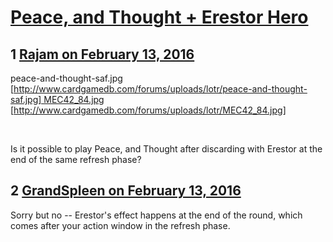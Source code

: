 # [Peace, and Thought + Erestor Hero](https://community.fantasyflightgames.com/topic/202437-peace-and-thought-erestor-hero/)

## 1 [Rajam on February 13, 2016](https://community.fantasyflightgames.com/topic/202437-peace-and-thought-erestor-hero/?do=findComment&comment=2050221)

peace-and-thought-saf.jpg [http://www.cardgamedb.com/forums/uploads/lotr/peace-and-thought-saf.jpg] MEC42_84.jpg [http://www.cardgamedb.com/forums/uploads/lotr/MEC42_84.jpg]

 

Is it possible to play Peace, and Thought after discarding with Erestor at the end of the same refresh phase?

## 2 [GrandSpleen on February 13, 2016](https://community.fantasyflightgames.com/topic/202437-peace-and-thought-erestor-hero/?do=findComment&comment=2050234)

Sorry but no -- Erestor's effect happens at the end of the round, which comes after your action window in the refresh phase.

